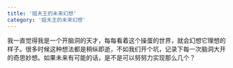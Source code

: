 ```yaml
---
title: '姐夫王的未来幻想'
category: '姐夫王的未来幻想'
---
```


我一直觉得我是一个开脑洞的天才，每每看着这个操蛋的世界，就会幻想它理想的样子。很多时候这种想法都是稍纵即逝，不如我们开个坑，记录下每一次脑洞大开的奇思妙想。如果未来有可能的话，是不是可以努努力实现那么几个？